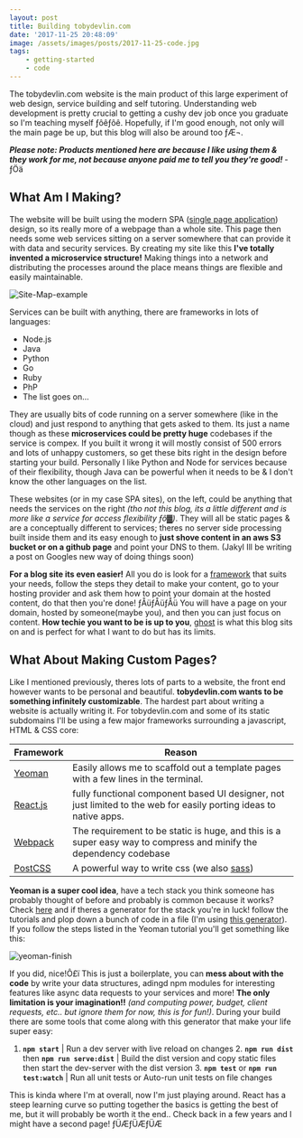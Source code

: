 ```yaml
---
layout: post
title: Building tobydevlin.com
date: '2017-11-25 20:48:09'
image: /assets/images/posts/2017-11-25-code.jpg
tags:
    - getting-started
    - code
---
```


The tobydevlin.com website is the main product of this large experiment of web design, service building and self tutoring. Understanding web development is pretty crucial to getting a cushy dev job once you graduate so I'm teaching myself ­ƒôê­ƒôê. Hopefully, if I'm good enough, not only will the main page be up, but this blog will also be around too ­ƒÆ¬.

**_Please note: Products mentioned here are because I like using them & they work for me, not because anyone paid me to tell you they're good!_** ­ƒÖä

## What Am I Making?

The website will be built using the modern SPA ([single page application](https://en.wikipedia.org/wiki/Single-page_application)) design, so its really more of a webpage than a whole site. This page then needs some web services sitting on a server somewhere that can provide it with data and security services. By creating my site like this **I've totally invented a microservice structure!** Making things into a network and distributing the processes around the place means things are flexible and easily maintainable.

![Site-Map-example](../assets/img/content/2017/11/Site-Map-example.svg)

Services can be built with anything, there are frameworks in lots of languages:

-   Node.js
-   Java
-   Python
-   Go
-   Ruby
-   PhP
-   The list goes on...

They are usually bits of code running on a server somewhere (like in the cloud) and just respond to anything that gets asked to them. Its just a name though as these **microservices could be pretty huge** codebases if the service is compex. If you built it wrong it will mostly consist of 500 errors and lots of unhappy customers, so get these bits right in the design before starting your build. Personally I like Python and Node for services because of their flexibility, though Java can be powerful when it needs to be & I don't know the other languages on the list.

These websites (or in my case SPA sites), on the left, could be anything that needs the services on the right _(tho not this blog, its a little different and is more like a service for access flexibility ­ƒô▓)_. They will all be static pages & are a conceptually different to services; theres no server side processing built inside them and its easy enough to **just shove content in an aws S3 bucket or on a github page** and point your DNS to them. (Jakyl Ill be writing a post on Googles new way of doing things soon)

**For a blog site its even easier!** All you do is look for a [framework](https://www.google.co.uk/search?q=blog+frameworks&rlz=1C1CHBF_en-GBGB724GB725&oq=blog+frameworks&aqs=chrome..69i57j0l5.6246j0j4&sourceid=chrome&ie=UTF-8) that suits your needs, follow the steps they detail to make your content, go to your hosting provider and ask them how to point your domain at the hosted content, do that then you're done! ­ƒÅü­ƒÅü­ƒÅü You will have a page on your domain, hosted by someone(maybe you), and then you can just focus on content. **How techie you want to be is up to you**, [ghost](https://ghost.org/) is what this blog sits on and is perfect for what I want to do but has its limits.

## What About Making Custom Pages?

Like I mentioned previously, theres lots of parts to a website, the front end however wants to be personal and beautiful. **tobydevlin.com wants to be something infinitely customizable**. The hardest part about writing a website is actually writing it. For tobydevlin.com and some of its static subdomains I'll be using a few major frameworks surrounding a javascript, HTML & CSS core:

| Framework                             | Reason                                                                                                             |
| ------------------------------------- | ------------------------------------------------------------------------------------------------------------------ |
| [Yeoman](http://yeoman.io/)           | Easily allows me to scaffold out a template pages with a few lines in the terminal.                                |
| [React.js](https://reactjs.org)       | fully functional component based UI designer, not just limited to the web for easily porting ideas to native apps. |
| [Webpack](https://webpack.github.io/) | The requirement to be static is huge, and this is a super easy way to compress and minify the dependency codebase  |
| [PostCSS](http://postcss.org/)        | A powerful way to write css (we also [sass](http://sass-lang.com/))                                                |

**Yeoman is a super cool idea**, have a tech stack you think someone has probably thought of before and probably is common because it works? Check [here](http://yeoman.io/generators/) and if theres a generator for the stack you're in luck! follow the tutorials and plop down a bunch of code in a file (I'm using [this generator](https://github.com/react-webpack-generators/generator-react-webpack#readme)). If you follow the steps listed in the Yeoman tutorial you'll get something like this:

![yeoman-finish](../assets/img/content/2017/11/yeoman-finish.png)

If you did, nice!Ô£ï This is just a boilerplate, you can **mess about with the code** by write your data structures, adingd npm modules for interesting features like async data requests to your services and more! **The only limitation is your imagination!!** _(and computing power, budget, client requests, etc.. but ignore them for now, this is for fun!)_. During your build there are some tools that come along with this generator that make your life super easy:

1. **`npm start`** | Run a dev server with live reload on changes
    2. **`npm run dist`** then **`npm run serve:dist`** | Build the dist version and copy static files then start the dev-server with the dist version
    3. **`npm test`** or **`npm run test:watch`** | Run all unit tests or Auto-run unit tests on file changes

This is kinda where I'm at overall, now I'm just playing around. React has a steep learning curve so putting together the basics is getting the best of me, but it will probably be worth it the end.. Check back in a few years and I might have a second page! ­ƒÜÆ­ƒÜÆ­ƒÜÆ
